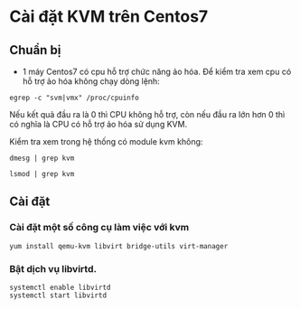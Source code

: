 # Cài đặt KVM trên Centos7

## Chuẩn bị 
- 1 máy Centos7 có cpu hỗ trợ chức năng ảo hóa. Để kiểm tra xem cpu có hỗ trợ ảo hóa không chạy dòng lệnh:
```
egrep -c "svm|vmx" /proc/cpuinfo
```
Nếu kết quả đầu ra là 0 thì CPU không hỗ trợ, còn nếu đầu ra lớn hơn 0 thì có nghĩa là CPU có hỗ trợ ảo hóa sử dụng KVM.

Kiểm tra xem trong hệ thống có module kvm không:
```
dmesg | grep kvm

lsmod | grep kvm
```

## Cài đặt
### Cài đặt một số công cụ làm việc với kvm
```
yum install qemu-kvm libvirt bridge-utils virt-manager
```
### Bật dịch vụ libvirtd.
```
systemctl enable libvirtd 
systemctl start libvirtd
```



